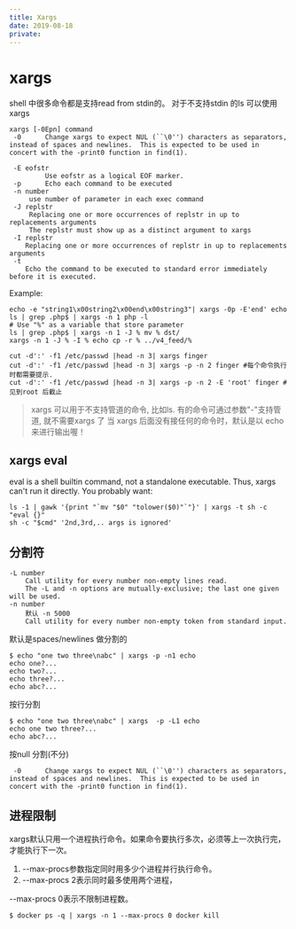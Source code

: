 ```yaml
---
title: Xargs
date: 2019-08-18
private:
---
```

# xargs
shell 中很多命令都是支持read from stdin的。 对于不支持stdin 的ls 可以使用xargs

	xargs [-0Epn] command
	 -0      Change xargs to expect NUL (``\0'') characters as separators, instead of spaces and newlines.  This is expected to be used in concert with the -print0 function in find(1).

     -E eofstr
             Use eofstr as a logical EOF marker.
	 -p      Echo each command to be executed
	 -n number
		 use number of parameter in each exec command
	 -J replstr
		 Replacing one or more occurrences of replstr in up to replacements arguments
		 The replstr must show up as a distinct argument to xargs
	 -I replstr
		Replacing one or more occurrences of replstr in up to replacements arguments
	 -t
	 	Echo the command to be executed to standard error immediately before it is executed.

Example:

	echo -e "string1\x00string2\x00end\x00string3"| xargs -0p -E'end' echo
	ls | grep .php$ | xargs -n 1 php -l
	# Use "%" as a variable that store parameter
	ls | grep .php$ | xargs -n 1 -J % mv % dst/
	xargs -n 1 -J % -I % echo cp -r % ../v4_feed/%

	cut -d':' -f1 /etc/passwd |head -n 3| xargs finger
	cut -d':' -f1 /etc/passwd |head -n 3| xargs -p -n 2 finger #每个命令执行时都需要提示.
	cut -d':' -f1 /etc/passwd |head -n 3| xargs -p -n 2 -E 'root' finger #见到root 后截止

> xargs 可以用于不支持管道的命令, 比如ls. 有的命令可通过参数"-"支持管道, 就不需要xargs 了
> 当 xargs 后面没有接任何的命令时，默认是以 echo 来进行输出喔！

## xargs eval
eval is a shell builtin command, not a standalone executable. Thus, xargs can't run it directly. You probably want:

	ls -1 | gawk '{print "`mv "$0" "tolower($0)"`"}' | xargs -t sh -c "eval {}"
	sh -c "$cmd" '2nd,3rd,.. args is ignored'

## 分割符
    -L number
        Call utility for every number non-empty lines read. 
        The -L and -n options are mutually-exclusive; the last one given will be used.
    -n number
        默认 -n 5000
        Call utility for every number non-empty token from standard input.

默认是spaces/newlines 做分割的

    $ echo "one two three\nabc" | xargs -p -n1 echo
    echo one?...
    echo two?...
    echo three?...
    echo abc?...

按行分割

    $ echo "one two three\nabc" | xargs  -p -L1 echo
    echo one two three?...
    echo abc?...

按null 分割(不分)

	 -0      Change xargs to expect NUL (``\0'') characters as separators, instead of spaces and newlines.  This is expected to be used in concert with the -print0 function in find(1).


## 进程限制
xargs默认只用一个进程执行命令。如果命令要执行多次，必须等上一次执行完，才能执行下一次。
1. --max-procs参数指定同时用多少个进程并行执行命令。
2. --max-procs 2表示同时最多使用两个进程，

--max-procs 0表示不限制进程数。

    $ docker ps -q | xargs -n 1 --max-procs 0 docker kill